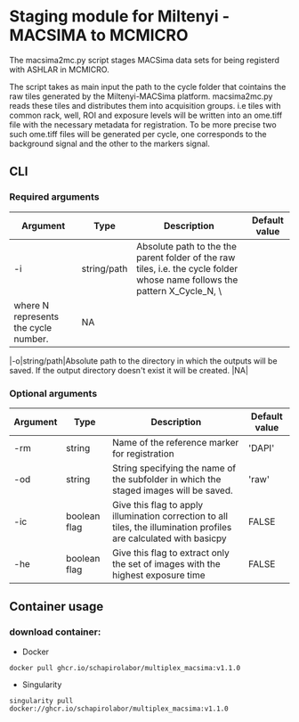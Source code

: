 # Staging module for Miltenyi - MACSIMA to MCMICRO

The macsima2mc.py script stages MACSima data sets for being registerd with ASHLAR in MCMICRO.

The script takes as main input the path to the cycle folder that cointains the raw tiles generated by the Miltenyi-MACSima platform.  macsima2mc.py reads these tiles and distributes them into acquisition groups. i.e tiles with common rack, well, ROI and exposure levels will be written into an ome.tiff file with the necessary metadata for registration.  To be more precise two such ome.tiff files will be generated per cycle, one corresponds to the background signal and the other to the markers signal.
 
## CLI
### Required arguments
| Argument| Type| Description | Default value |
|----|----|----|----|
|-i|string/path|Absolute path to the the parent folder of the raw tiles, i.e. the cycle folder whose name follows the pattern X_Cycle_N, \
 where N represents the cycle number.|NA|

|-o|string/path|Absolute path to the directory in which the outputs will be saved. If the output directory doesn't exist it will be created. |NA| 

### Optional arguments
| Argument| Type| Description | Default value |
|----|----|----|---|
|-rm|string|Name of the reference marker for registration|'DAPI'|
|-od|string|String specifying the name of the subfolder in which the staged images will be saved.|'raw'|
|-ic|boolean flag |Give this flag to apply illumination correction to all tiles, the illumination profiles are calculated with basicpy | FALSE |
|-he|boolean flag|Give this flag to extract only the set of images with the highest exposure time|FALSE|

## Container usage
### download container:
- Docker
```
docker pull ghcr.io/schapirolabor/multiplex_macsima:v1.1.0

```
- Singularity
```
singularity pull docker://ghcr.io/schapirolabor/multiplex_macsima:v1.1.0
```
